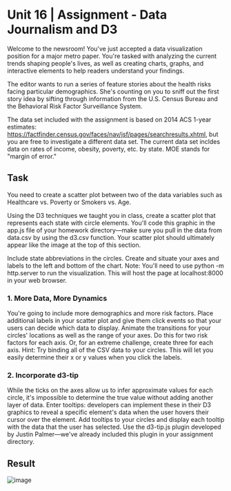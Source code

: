 # Unit 16 | Assignment - Data Journalism and D3

Welcome to the newsroom! You've just accepted a data visualization position for a major metro paper. You're tasked with analyzing the current trends shaping people's lives, as well as creating charts, graphs, and interactive elements to help readers understand your findings.

The editor wants to run a series of feature stories about the health risks facing particular demographics. She's counting on you to sniff out the first story idea by sifting through information from the U.S. Census Bureau and the Behavioral Risk Factor Surveillance System.

The data set included with the assignment is based on 2014 ACS 1-year estimates: https://factfinder.census.gov/faces/nav/jsf/pages/searchresults.xhtml, but you are free to investigate a different data set. The current data set incldes data on rates of income, obesity, poverty, etc. by state. MOE stands for "margin of error."

## Task 

You need to create a scatter plot between two of the data variables such as Healthcare vs. Poverty or Smokers vs. Age.

Using the D3 techniques we taught you in class, create a scatter plot that represents each state with circle elements. You'll code this graphic in the app.js file of your homework directory—make sure you pull in the data from data.csv by using the d3.csv function. Your scatter plot should ultimately appear like the image at the top of this section.

Include state abbreviations in the circles.
Create and situate your axes and labels to the left and bottom of the chart.
Note: You'll need to use python -m http.server to run the visualization. This will host the page at localhost:8000 in your web browser.

### 1. More Data, More Dynamics

You're going to include more demographics and more risk factors. Place additional labels in your scatter plot and give them click events so that your users can decide which data to display. Animate the transitions for your circles' locations as well as the range of your axes. Do this for two risk factors for each axis. Or, for an extreme challenge, create three for each axis.
Hint: Try binding all of the CSV data to your circles. This will let you easily determine their x or y values when you click the labels.

### 2. Incorporate d3-tip
While the ticks on the axes allow us to infer approximate values for each circle, it's impossible to determine the true value without adding another layer of data. Enter tooltips: developers can implement these in their D3 graphics to reveal a specific element's data when the user hovers their cursor over the element. Add tooltips to your circles and display each tooltip with the data that the user has selected. Use the d3-tip.js plugin developed by Justin Palmer—we've already included this plugin in your assignment directory.


## Result
![image](https://user-images.githubusercontent.com/45187198/57577507-93571000-7446-11e9-8312-643c4d20571f.png)
